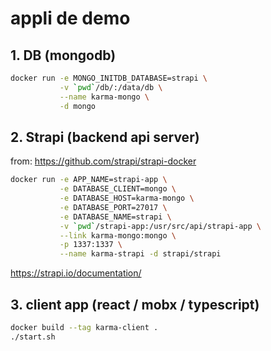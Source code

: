 # appli de demo

## 1. DB (mongodb)

```sh
docker run -e MONGO_INITDB_DATABASE=strapi \
           -v `pwd`/db/:/data/db \
           --name karma-mongo \
           -d mongo
```

## 2. Strapi (backend api server)

from: https://github.com/strapi/strapi-docker

```sh
docker run -e APP_NAME=strapi-app \
           -e DATABASE_CLIENT=mongo \
           -e DATABASE_HOST=karma-mongo \
           -e DATABASE_PORT=27017 \
           -e DATABASE_NAME=strapi \
           -v `pwd`/strapi-app:/usr/src/api/strapi-app \
           --link karma-mongo:mongo \
           -p 1337:1337 \
           --name karma-strapi -d strapi/strapi
```

https://strapi.io/documentation/

## 3. client app (react / mobx / typescript)

```sh
docker build --tag karma-client .
./start.sh
```

